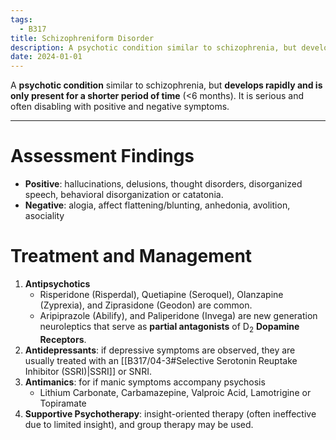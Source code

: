 ```yaml
---
tags:
  - B317
title: Schizophreniform Disorder
description: A psychotic condition similar to schizophrenia, but develops rapidly and is only present for a shorter period of time. It is serious and often disabling with positive and negative symptoms.
date: 2024-01-01
---
```

A **psychotic condition** similar to schizophrenia, but **develops rapidly and is only present for a shorter period of time** (<6 months). It is serious and often disabling with positive and negative symptoms.
___
# Assessment Findings
- **Positive**: hallucinations, delusions, thought disorders, disorganized speech, behavioral disorganization or catatonia.
- **Negative**: alogia, affect flattening/blunting, anhedonia, avolition, asociality
# Treatment and Management
1. **Antipsychotics**
	- Risperidone (Risperdal), Quetiapine (Seroquel), Olanzapine (Zyprexia), and Ziprasidone (Geodon) are common.
	- Aripiprazole (Abilify), and Paliperidone (Invega) are new generation neuroleptics that serve as **partial antagonists** of D<sub>2</sub> **Dopamine Receptors**.
1. **Antidepressants**: if depressive symptoms are observed, they are usually treated with an [[B317/04-3#Selective Serotonin Reuptake Inhibitor (SSRI)|SSRI]] or SNRI.
2. **Antimanics**: for if manic symptoms accompany psychosis
	- Lithium Carbonate, Carbamazepine, Valproic Acid, Lamotrigine or Topiramate
3. **Supportive Psychotherapy**: insight-oriented therapy (often ineffective due to limited insight), and group therapy may be used.